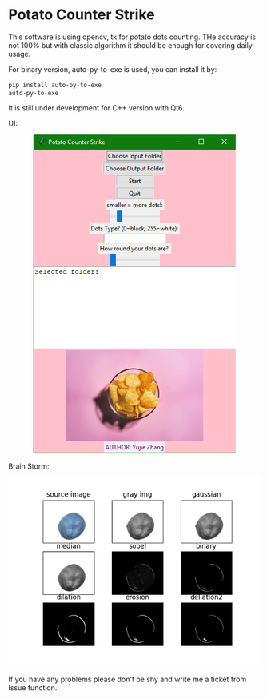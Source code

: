 # Potato Counter Strike

This software is using opencv, tk for potato dots counting. 
THe accuracy is not 100% but with classic algorithm it should be enough for covering daily usage. 

For binary version, auto-py-to-exe is used, you can install it by: 
```
pip install auto-py-to-exe
auto-py-to-exe
```
It is still under development for C++ version with Qt6. 

UI: 
<p align="center">
  <img src="img/image.png" alt="avatar">
</p>

Brain Storm: 
<p align="center">
  <img src="potato/saved.png" alt="avatar">
</p>

If you have any problems please don't be shy and write me a ticket from Issue function.  
